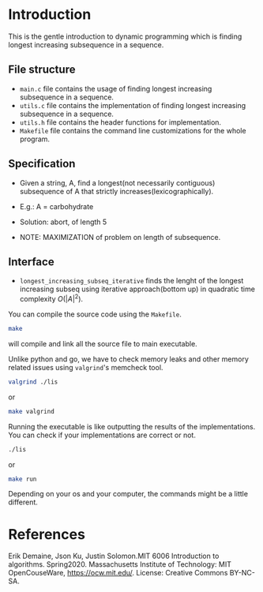 # Introduction
This is the gentle introduction to dynamic programming which is finding longest increasing subsequence in a sequence.

## File structure

- `main.c` file contains the usage of finding longest increasing subsequence in a sequence.
- `utils.c` file contains the implementation of finding longest increasing subsequence in a sequence.
- `utils.h` file contains the header functions for implementation.
- `Makefile` file contains the command line customizations for the whole program.

## Specification

- Given a string, A, find a longest(not necessarily contiguous) subsequence of A that strictly increases(lexicographically).

- E.g.: A = carbohydrate

- Solution: abort, of length 5

- NOTE: MAXIMIZATION of problem on length of subsequence.

## Interface

- `longest_increasing_subseq_iterative` finds the lenght of the longest increasing subseq using iterative approach(bottom up) in quadratic time complexity $O(|A|^{2})$.

You can compile the source code using the `Makefile`.

```bash
make
```
will compile and link all the source file to main executable.

Unlike python and go, we have to check memory leaks and other memory related issues using `valgrind`'s memcheck tool.

```bash
valgrind ./lis
```
or
```bash
make valgrind
```

Running the executable is like outputting the results of the implementations. You can check if your implementations are correct or not.

```bash
./lis
```
or
```bash
make run
```
Depending on your os and your computer, the commands might be a little different.

# References
Erik Demaine, Json Ku, Justin Solomon.MIT 6006 Introduction to algorithms. Spring2020. Massachusetts Institute of Technology: MIT OpenCouseWare, https://ocw.mit.edu/. License: Creative Commons BY-NC-SA.
